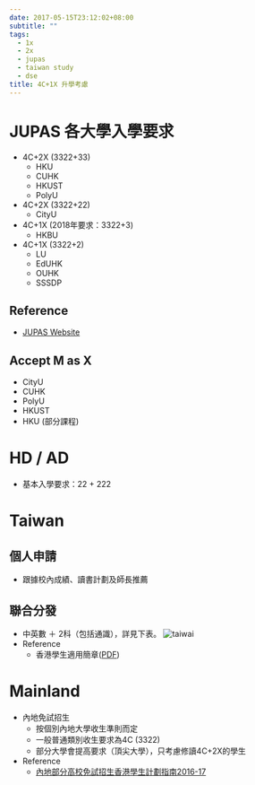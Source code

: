 ```yaml
---
date: 2017-05-15T23:12:02+08:00
subtitle: ""
tags:
  - 1x
  - 2x
  - jupas
  - taiwan study
  - dse
title: 4C+1X 升學考慮
---
```


# JUPAS 各大學入學要求
- 4C+2X (3322+33)
  - HKU
  - CUHK
  - HKUST
  - PolyU
- 4C+2X (3322+22)
  - CityU
- 4C+1X (2018年要求：3322+3)
  - HKBU
- 4C+1X (3322+2)
  - LU
  - EdUHK
  - OUHK
  - SSSDP

## Reference
  - [JUPAS Website][@1]

## Accept M as X
  - CityU
  - CUHK
  - PolyU
  - HKUST
  - HKU (部分課程)

# HD / AD
- 基本入學要求：22 + 222

# Taiwan
## 個人申請
- 跟據校內成績、讀書計劃及師長推薦

## 聯合分發
- 中英數 ＋ 2科（包括通識），詳見下表。
![taiwai][@2]
- Reference
  - 香港學生適用簡章([PDF][@3])

# Mainland
- 內地免試招生
  - 按個別內地大學收生準則而定
  - 一般普通類別收生要求為4C (3322)
  - 部分大學會提高要求（頂尖大學），只考慮修讀4C+2X的學生
- Reference
  - [內地部分高校免試招生香港學生計劃指南2016-17][@4]

<!-- reference links -->

[@1]: http://www.jupas.edu.hk/en/
[@2]: https://d2mxuefqeaa7sj.cloudfront.net/s_5B1ABEF9558061F88FD1347157AFC73435E098B5815EA65967193EC38DB8B1E8_1486431620430_Screen+Shot+2017-02-07+at+9.40.02+AM.png
[@3]: http://www.overseas.ncnu.edu.tw/docs/09_106%E9%A6%99%E6%B8%AF.pdf
[@4]: http://www.edb.gov.hk/attachment/en/edu-system/postsecondary/policy-doc/pilot-scheme/Pilot_scheme_2016/Booklet2015.pdf
